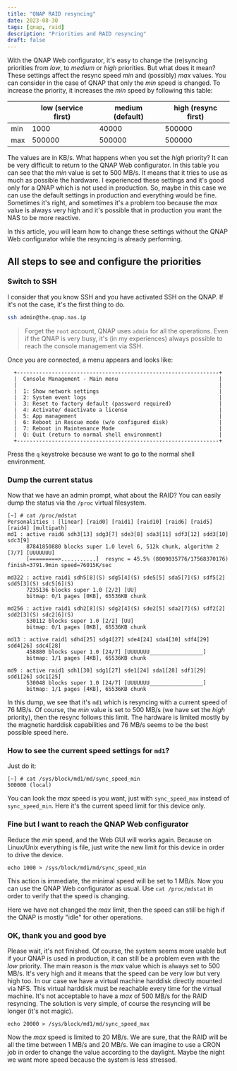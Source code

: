 ```yaml
---
title: "QNAP RAID resyncing"
date: 2023-08-30
tags: [qnap, raid]
description: "Priorities and RAID resyncing"
draft: false
---
```


With the QNAP Web configurator, it's easy to change the (re)syncing priorities
from _low_, to _medium_ or _high_ priorities. But what does it mean? These
settings affect the resync speed _min_ and (possibly) _max_ values. You can
consider in the case of QNAP that only the _min_ speed is changed. To increase
the priority, it increases the _min_ speed by following this table:

|     | low (service first) | medium (default) | high (resync first) |
| --- | ------------------- | ---------------- | ------------------- |
| min | 1000                | 40000            | 500000              |
| max | 500000              | 500000           | 500000              |

The values are in KB/s. What happens when you set the _high_ priority? It can be
very difficult to return to the QNAP Web configurator. In this table you can see
that the _min_ value is set to 500 MB/s. It means that it tries to use as much
as possible the hardware. I experienced these settings and it's good only for a
QNAP which is not used in production. So, maybe in this case we can use the
default settings in production and everything would be fine. Sometimes it's
right, and sometimes it's a problem too because the _max_ value is always very
high and it's possible that in production you want the NAS to be more reactive.

In this article, you will learn how to change these settings without the QNAP
Web configurator while the resyncing is already performing.

## All steps to see and configure the priorities

### Switch to SSH

I consider that you know SSH and you have activated SSH on the QNAP. If it's not
the case, it's the first thing to do.

```bash
ssh admin@the.qnap.nas.ip
```

> Forget the `root` account, QNAP uses `admin` for all the operations. Even if
> the QNAP is very busy, it's (in my experiences) always possible to reach the
> console management via SSH.

Once you are connected, a menu appears and looks like:

```
  +----------------------------------------------------------------+
  |  Console Management - Main menu                                |
  |                                                                |
  |  1: Show network settings                                      |
  |  2: System event logs                                          |
  |  3: Reset to factory default (password required)               |
  |  4: Activate/ deactivate a license                             |
  |  5: App management                                             |
  |  6: Reboot in Rescue mode (w/o configured disk)                |
  |  7: Reboot in Maintenance Mode                                 |
  |  Q: Quit (return to normal shell environment)                  |
  +----------------------------------------------------------------+
```

Press the `q` keystroke because we want to go to the normal shell environment.

### Dump the current status

Now that we have an admin prompt, what about the RAID? You can easily dump the
status via the `/proc` virtual filesystem.

```
[~] # cat /proc/mdstat
Personalities : [linear] [raid0] [raid1] [raid10] [raid6] [raid5] [raid4] [multipath]
md1 : active raid6 sdh3[13] sdg3[7] sde3[8] sda3[11] sdf3[12] sdd3[10] sdc3[9]
      87841850880 blocks super 1.0 level 6, 512k chunk, algorithm 2 [7/7] [UUUUUUU]
      [=========>...........]  resync = 45.5% (8009035776/17568370176) finish=3791.9min speed=76015K/sec

md322 : active raid1 sdh5[8](S) sdg5[4](S) sde5[5] sda5[7](S) sdf5[2] sdd5[3](S) sdc5[6](S)
      7235136 blocks super 1.0 [2/2] [UU]
      bitmap: 0/1 pages [0KB], 65536KB chunk

md256 : active raid1 sdh2[8](S) sdg2[4](S) sde2[5] sda2[7](S) sdf2[2] sdd2[3](S) sdc2[6](S)
      530112 blocks super 1.0 [2/2] [UU]
      bitmap: 0/1 pages [0KB], 65536KB chunk

md13 : active raid1 sdh4[25] sdg4[27] sde4[24] sda4[30] sdf4[29] sdd4[26] sdc4[28]
      458880 blocks super 1.0 [24/7] [UUUUUUU_________________]
      bitmap: 1/1 pages [4KB], 65536KB chunk

md9 : active raid1 sdh1[30] sdg1[27] sde1[24] sda1[28] sdf1[29] sdd1[26] sdc1[25]
      530048 blocks super 1.0 [24/7] [UUUUUUU_________________]
      bitmap: 1/1 pages [4KB], 65536KB chunk
```

In this dump, we see that it's `md1` which is resyncing with a current speed of
76 MB/s. Of course, the _min_ value is set to 500 MB/s (we have set the _high_
priority), then the resync follows this limit. The hardware is limited mostly by
the magnetic harddisk capabilities and 76 MB/s seems to be the best possible
speed here.

### How to see the current speed settings for `md1`?

Just do it:

```
[~] # cat /sys/block/md1/md/sync_speed_min
500000 (local)
```

You can look the _max_ speed is you want, just with `sync_speed_max` instead of
`sync_speed_min`. Here it's the current speed limit for this device only.

### Fine but I want to reach the QNAP Web configurator

Reduce the _min_ speed, and the Web GUI will works again. Because on Linux/Unix
everything is file, just write the new limit for this device in order to drive
the device.

```
echo 1000 > /sys/block/md1/md/sync_speed_min
```

This action is immediate, the minimal speed will be set to 1 MB/s. Now you can
use the QNAP Web configurator as usual. Use `cat /proc/mdstat` in order to
verify that the speed is changing.

Here we have not changed the _max_ limit, then the speed can still be high if
the QNAP is mostly "idle" for other operations.

### OK, thank you and good bye

Please wait, it's not finished. Of course, the system seems more usable but if
your QNAP is used in production, it can still be a problem even with the _low_
priority. The main reason is the _max_ value which is always set to 500 MB/s.
It's very high and it means that the speed can be very low but very high too. In
our case we have a virtual machine harddisk directly mounted via NFS. This
virtual harddisk must be reachable every time for the virtual machine. It's not
acceptable to have a _max_ of 500 MB/s for the RAID resyncing. The solution is
very simple, of course the resyncing will be longer (it's not magic).

```
echo 20000 > /sys/block/md1/md/sync_speed_max
```

Now the _max_ speed is limited to 20 MB/s. We are sure, that the RAID will be
all the time between 1 MB/s and 20 MB/s. We can imagine to use a CRON job in
order to change the value according to the daylight. Maybe the night we want
more speed because the system is less stressed.
